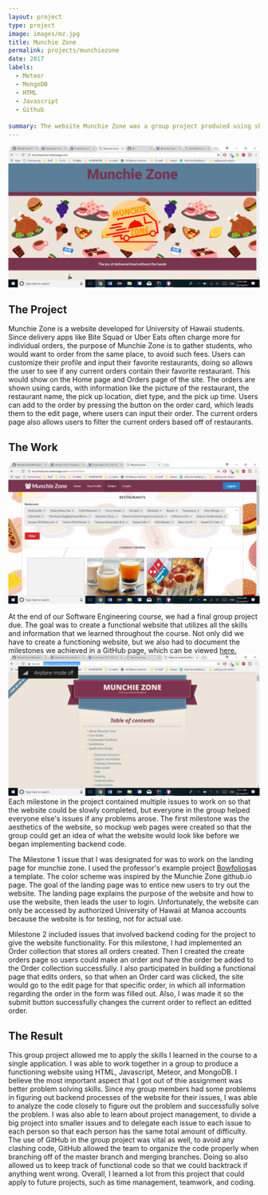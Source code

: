 ```yaml
---
layout: project
type: project
image: images/mz.jpg
title: Munchie Zone
permalink: projects/munchiezone
date: 2017
labels:
  - Meteor
  - MongoDB
  - HTML
  - Javascript
  - Github
  
summary: The website Munchie Zone was a group project produced using skills learned in the Software Engineering course, including Meteor, MongoDB, Javascript, and HTML.
---
```


<div class="ui medium floated image">
<img src="../images/mz2.png">
</div>

## The Project

Munchie Zone is a website developed for University of Hawaii students. Since delivery apps like Bite Squad or Uber Eats often charge more for individual orders, the purpose of Munchie Zone is to gather students, who would want to order from the same place, to avoid such fees. Users can customize their profile and input their favorite restaurants, doing so allows the user to see if any current orders contain their favorite restaurant. This would show on the Home page and Orders page of the site. The orders are shown using cards, with information like the picture of the restaurant, the restaurant name, the pick up location, diet type, and the pick up time. Users can add to the order by pressing the button on the order card, which leads them to the edit page, where users can input their order. The current orders page also allows users to filter the current orders based off of restaurants. 

## The Work

<div class="ui medium floated image">
<img src="../images/mz.png">
</div>

At the end of our Software Engineering course, we had a final group project due. The goal was to create a functional website that utilizes all the skills and information that we learned throughout the course. Not only did we have to create a functioning website, but we also had to document the milestones we achieved in a GitHub page, which can be viewed <a href="https://munchiezone.github.io/">here.</a>
<img class = "ui medium floated image" src="../images/mz1.png"> 
Each milestone in the project contained multiple issues to work on so that the website could be slowly completed, but everyone in the group helped everyone else's issues if any problems arose. The first milestone was the aesthetics of the website, so mockup web pages were created so that the group could get an idea of what the website would look like before we began implementing backend code. 

The Milestone 1 issue that I was designated for was to work on the landing page for munchie zone. I used the professor's example project <a href="https://bowfolios.github.io/">Bowfolios</a>as a template. The color scheme was inspired by the Munchie Zone github.io page. The goal of the landing page was to entice new users to try out the website. The landing page explains the purpose of the website and how to use the website, then leads the user to login. Unfortunately, the website can only be accessed by authorized University of Hawaii at Manoa accounts because the website is for testing, not for actual use.

Milestone 2 included issues that involved backend coding for the project to give the website functionality. For this milestone, I had implemented an Order collection that stores all orders created. Then I created the create orders page so users could make an order and have the order be added to the Order collection successfully. I also participated in building a functional page that edits orders, so that when an Order card was clicked, the site would go to the edit page for that specific order, in which all information regarding the order in the form was filled out. Also, I was made it so the submit button successfully changes the current order to reflect an editted order. 

## The Result

This group project allowed me to apply the skills I learned in the course to a single application. I was able to work together in a group to produce a functioning website using HTML, Javascript, Meteor, and MongoDB. I believe the most important aspect that I got out of thie assignment was better problem solving skills. Since my group members had some problems in figuring out backend processes of the website for their issues, I was able to analyze the code closely to figure out the problem and successfully solve the problem. I was also able to learn about project management, to divide a big project into smaller issues and to delegate each issue to each issue to each person so that each person has the same total amount of difficulty. The use of GitHub in the group project was vital as well, to avoid any clashing code, GitHub allowed the team to organize the code properly when branching off of the master branch and merging branches. Doing so also allowed us to keep track of functional code so that we could backtrack if anything went wrong. Overall, I learned a lot from this project that could apply to future projects, such as time management, teamwork, and coding.
